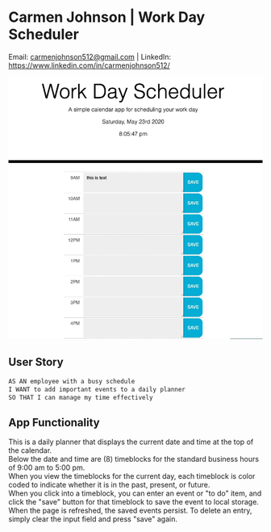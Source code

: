 # Carmen Johnson | Work Day Scheduler

Email: carmenjohnson512@gmail.com | LinkedIn: https://www.linkedin.com/in/carmenjohnson512/

![workday scheduler](https://github.com/carmenjohnson512/work-day-scheduler/blob/master/Assets/workday_scheduler_screenshot.jpg?raw=true)


## User Story

```
AS AN employee with a busy schedule
I WANT to add important events to a daily planner
SO THAT I can manage my time effectively
```

## App Functionality


This is a daily planner that displays the current date and time at the top of the calendar. <br>
Below the date and time are (8) timeblocks for the standard business hours of 9:00 am to 5:00 pm. <br>
When you view the timeblocks for the current day, each timeblock is color coded to indicate whether it is in the past, present, or future. <br>
When you click into a timeblock, you can enter an event or "to do" item, and click the "save" button for that timeblock to save the event to local storage. <br>
When the page is refreshed, the saved events persist. To delete an entry, simply clear the input field and press "save" again.

